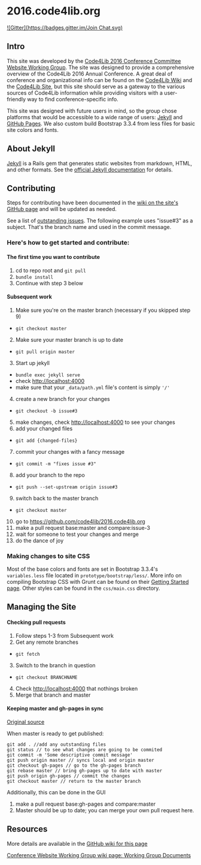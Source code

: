 # 2016.code4lib.org

[![Gitter](https://badges.gitter.im/Join Chat.svg)](https://gitter.im/C4L-PHL?utm_source=badge&utm_medium=badge&utm_campaign=pr-badge&utm_content=badge)

## Intro

This site was developed by the [Code4Lib 2016 Conference Committee Website Working Group](http://wiki.code4lib.org/2016_Conference_Committees#Website_Working_Group). The site was designed to provide a comprehensive overview 
of the Code4Lib 2016 Annual Conference. A great deal of conference and organizational info can be found on the [Code4Lib Wiki](http://wiki.code4lib.org/Main_Page) and the [Code4Lib Site](http://code4lib.org), but this site should serve as a gateway to the various sources of Code4Lib information while providing visitors with a user-friendly way to find conference-specific info.

This site was designed with future users in mind, so the group chose platforms that would be accessible to a wide range of users: [Jekyll](http://jekyllrb.com) and [GitHub Pages](https://pages.github.com).  We also custom build  Bootstrap 3.3.4 from less files for basic site colors and fonts.

## About Jekyll

[Jekyll](http://jekyllrb.com) is a Rails gem that generates static websites from markdown, HTML, and other formats. See the [official Jekyll documentation](http://jekyllrb.com/docs/home/) for details. 


## Contributing

Steps for contributing have been documented in the [wiki on the site's GitHub page](https://github.com/code4lib/2016.code4lib.org/wiki) and will be updated as needed.

See a list of [outstanding issues](https://github.com/code4lib/2016.code4lib.org/issues). The following example uses "issue#3" as a subject. That's the branch name and used in the commit message.

### Here's how to get started and contribute:

#### The first time you want to contribute
1. cd to repo root and ```git pull```
2. ```bundle install```
3. Continue with step 3 below

#### Subsequent work
1. Make sure you're on the master branch (necessary if you skipped step 9)
  * ```git checkout master```
2. Make sure your master branch is up to date
  * ```git pull origin master```
3. Start up jekyll
  * ```bundle exec jekyll serve```
  * check [http://localhost:4000](http://localhost:4000)
  * make sure that your ```_data/path.yml``` file's content is simply ```'/'```
4. create a new branch for your changes
  * ```git checkout -b issue#3```
5. make changes, check [http://localhost:4000](http://localhost:4000) to see your changes
6. add your changed files
  * ```git add {changed-files}```
7. commit your changes with a fancy message
  * ```git commit -m "fixes issue #3"```
8. add your branch to the repo
  * ```git push --set-upstream origin issue#3```
9. switch back to the master branch
  * ```git checkout master```

10. go to https://github.com/code4lib/2016.code4lib.org
11. make a pull request base:master and compare:issue-3
12. wait for someone to test your changes and merge
13. do the dance of joy

### Making changes to site CSS
Most of the base colors and fonts are set in Bootstrap 3.3.4's ```variables.less``` file located in ```prototype/bootstrap/less/```.  More info on compiling Bootstrap CSS with Grunt can be found on their [Getting Started page](http://getbootstrap.com/getting-started/#grunt).  Other styles can be found in the ```css/main.css``` directory.

## Managing the Site

#### Checking pull requests
1. Follow steps 1-3 from Subsequent work
2. Get any remote branches
  * ```git fetch```
3. Switch to the branch in question
  * ```git checkout BRANCHNAME```
4. Check [http://localhost:4000](http://localhost:4000) that nothings broken
5. Merge that branch and master

#### Keeping master and gh-pages in sync
[Original source](http://lea.verou.me/2011/10/easily-keep-gh-pages-in-sync-with-master/)

When master is ready to get published:
```
git add . //add any outstanding files
git status // to see what changes are going to be commited
git commit -m 'Some descriptive commit message'
git push origin master // syncs local and origin master
git checkout gh-pages // go to the gh-pages branch
git rebase master // bring gh-pages up to date with master
git push origin gh-pages // commit the changes
git checkout master // return to the master branch
```
Additionally, this can be done in the GUI
1. make a pull request base:gh-pages and compare:master
2. Master should be up to date; you can merge your own pull request here.

## Resources
More details are available in the [GitHub wiki for this page](https://github.com/code4lib/2016.code4lib.org/wiki)

[Conference Website Working Group wiki page: Working Group Documents](http://wiki.code4lib.org/Website_Working_Group_Documents)

